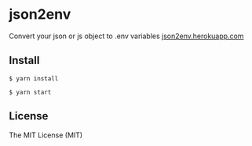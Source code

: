 # json2env
Convert your json or js object to .env variables [json2env.herokuapp.com](https://json2env.herokuapp.com/)

## Install

    $ yarn install

    $ yarn start
     
## License
The MIT License (MIT)
